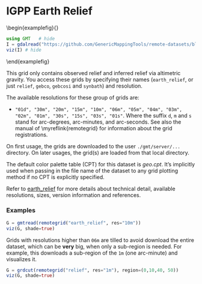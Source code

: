 # IGPP Earth Relief

\begin{examplefig}{}
```julia
using GMT	# hide
I = gdalread("https://github.com/GenericMappingTools/remote-datasets/blob/main/docs/_static/GMT_earth_relief.jpg?raw=true"); # hide
viz(I) # hide
```
\end{examplefig}

This grid only contains observed relief and inferred relief via altimetric gravity. You access these grids
by specifying their names (`earth_relief`, or just `relief`, `gebco`, `gebcosi` and `synbath`) and resolution.

The available resolutions for these group of grids are:
- `"01d", "30m", "20m", "15m", "10m", "06m", "05m", "04m", "03m", "02m", "01m", "30s", "15s", "03s", "01s"`. Where
  the suffix `d`, `m` and `s` stand for arc-degrees, arc-minutes, and arc-seconds. See also the manual
  of \myreflink{remotegrid} for information about the grid registrations.

On first usage, the grids are downloaded to the user `./gmt/server/...` directory. On later usages,
the grid(s) are loaded from that local directory.

The default color palette table (CPT) for this dataset is _geo.cpt_. It’s implicitly used when passing in the
file name of the dataset to any grid plotting method if no CPT is explicitly specified.

Refer to [earth_relief](https://www.generic-mapping-tools.org/remote-datasets/earth-relief.html) for more details
about technical detail, available resolutions, sizes, version information and references.

### Examples

```julia
G = gmtread(remotegrid("earth_relief", res="10m"))
viz(G, shade=true)
```

Grids with resolutions higher than `06m` are tilled to avoid download the entire dataset, which can be **very** big,
when only a sub-region is needed. For example, this downloads a sub-region of the `1m` (one arc-minute) and visualizes it.

```julia
G = grdcut(remotegrid("relief", res="1m"), region=(0,10,40, 50))
viz(G, shade=true)
```